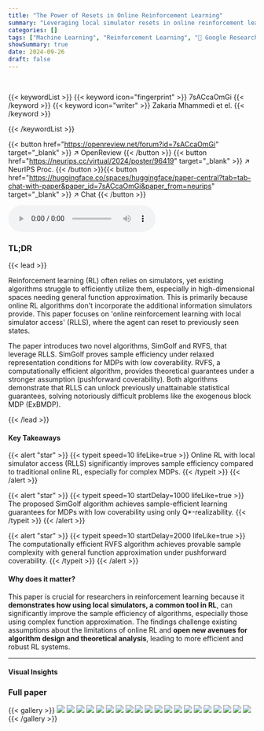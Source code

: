 ```yaml
---
title: "The Power of Resets in Online Reinforcement Learning"
summary: "Leveraging local simulator resets in online reinforcement learning dramatically improves sample efficiency, especially for high-dimensional problems with general function approximation."
categories: []
tags: ["Machine Learning", "Reinforcement Learning", "🏢 Google Research",]
showSummary: true
date: 2024-09-26
draft: false
---
```


<br>

{{< keywordList >}}
{{< keyword icon="fingerprint" >}} 7sACcaOmGi {{< /keyword >}}
{{< keyword icon="writer" >}} Zakaria Mhammedi et el. {{< /keyword >}}
 
{{< /keywordList >}}

{{< button href="https://openreview.net/forum?id=7sACcaOmGi" target="_blank" >}}
↗ OpenReview
{{< /button >}}
{{< button href="https://neurips.cc/virtual/2024/poster/96419" target="_blank" >}}
↗ NeurIPS Proc.
{{< /button >}}{{< button href="https://huggingface.co/spaces/huggingface/paper-central?tab=tab-chat-with-paper&paper_id=7sACcaOmGi&paper_from=neurips" target="_blank" >}}
↗ Chat
{{< /button >}}



<audio controls>
    <source src="https://ai-paper-reviewer.com/7sACcaOmGi/podcast.wav" type="audio/wav">
    Your browser does not support the audio element.
</audio>


### TL;DR


{{< lead >}}

Reinforcement learning (RL) often relies on simulators, yet existing algorithms struggle to efficiently utilize them, especially in high-dimensional spaces needing general function approximation.  This is primarily because online RL algorithms don't incorporate the additional information simulators provide.  This paper focuses on 'online reinforcement learning with local simulator access' (RLLS), where the agent can reset to previously seen states. 

The paper introduces two novel algorithms, SimGolf and RVFS, that leverage RLLS. SimGolf proves sample efficiency under relaxed representation conditions for MDPs with low coverability.  RVFS, a computationally efficient algorithm, provides theoretical guarantees under a stronger assumption (pushforward coverability).  Both algorithms demonstrate that RLLS can unlock previously unattainable statistical guarantees, solving notoriously difficult problems like the exogenous block MDP (ExBMDP).

{{< /lead >}}


#### Key Takeaways

{{< alert "star" >}}
{{< typeit speed=10 lifeLike=true >}} Online RL with local simulator access (RLLS) significantly improves sample efficiency compared to traditional online RL, especially for complex MDPs. {{< /typeit >}}
{{< /alert >}}

{{< alert "star" >}}
{{< typeit speed=10 startDelay=1000 lifeLike=true >}} The proposed SimGolf algorithm achieves sample-efficient learning guarantees for MDPs with low coverability using only Q*-realizability. {{< /typeit >}}
{{< /alert >}}

{{< alert "star" >}}
{{< typeit speed=10 startDelay=2000 lifeLike=true >}} The computationally efficient RVFS algorithm achieves provable sample complexity with general function approximation under pushforward coverability. {{< /typeit >}}
{{< /alert >}}

#### Why does it matter?
This paper is crucial for researchers in reinforcement learning because it **demonstrates how using local simulators, a common tool in RL**, can significantly improve the sample efficiency of algorithms, especially those using complex function approximation.  The findings challenge existing assumptions about the limitations of online RL and **open new avenues for algorithm design and theoretical analysis**, leading to more efficient and robust RL systems.

------
#### Visual Insights







### Full paper

{{< gallery >}}
<img src="https://ai-paper-reviewer.com/7sACcaOmGi/1.png" class="grid-w50 md:grid-w33 xl:grid-w25" />
<img src="https://ai-paper-reviewer.com/7sACcaOmGi/2.png" class="grid-w50 md:grid-w33 xl:grid-w25" />
<img src="https://ai-paper-reviewer.com/7sACcaOmGi/3.png" class="grid-w50 md:grid-w33 xl:grid-w25" />
<img src="https://ai-paper-reviewer.com/7sACcaOmGi/4.png" class="grid-w50 md:grid-w33 xl:grid-w25" />
<img src="https://ai-paper-reviewer.com/7sACcaOmGi/5.png" class="grid-w50 md:grid-w33 xl:grid-w25" />
<img src="https://ai-paper-reviewer.com/7sACcaOmGi/6.png" class="grid-w50 md:grid-w33 xl:grid-w25" />
<img src="https://ai-paper-reviewer.com/7sACcaOmGi/7.png" class="grid-w50 md:grid-w33 xl:grid-w25" />
<img src="https://ai-paper-reviewer.com/7sACcaOmGi/8.png" class="grid-w50 md:grid-w33 xl:grid-w25" />
<img src="https://ai-paper-reviewer.com/7sACcaOmGi/9.png" class="grid-w50 md:grid-w33 xl:grid-w25" />
<img src="https://ai-paper-reviewer.com/7sACcaOmGi/10.png" class="grid-w50 md:grid-w33 xl:grid-w25" />
<img src="https://ai-paper-reviewer.com/7sACcaOmGi/11.png" class="grid-w50 md:grid-w33 xl:grid-w25" />
<img src="https://ai-paper-reviewer.com/7sACcaOmGi/12.png" class="grid-w50 md:grid-w33 xl:grid-w25" />
<img src="https://ai-paper-reviewer.com/7sACcaOmGi/13.png" class="grid-w50 md:grid-w33 xl:grid-w25" />
<img src="https://ai-paper-reviewer.com/7sACcaOmGi/14.png" class="grid-w50 md:grid-w33 xl:grid-w25" />
<img src="https://ai-paper-reviewer.com/7sACcaOmGi/15.png" class="grid-w50 md:grid-w33 xl:grid-w25" />
<img src="https://ai-paper-reviewer.com/7sACcaOmGi/16.png" class="grid-w50 md:grid-w33 xl:grid-w25" />
<img src="https://ai-paper-reviewer.com/7sACcaOmGi/17.png" class="grid-w50 md:grid-w33 xl:grid-w25" />
<img src="https://ai-paper-reviewer.com/7sACcaOmGi/18.png" class="grid-w50 md:grid-w33 xl:grid-w25" />
<img src="https://ai-paper-reviewer.com/7sACcaOmGi/19.png" class="grid-w50 md:grid-w33 xl:grid-w25" />
<img src="https://ai-paper-reviewer.com/7sACcaOmGi/20.png" class="grid-w50 md:grid-w33 xl:grid-w25" />
{{< /gallery >}}
